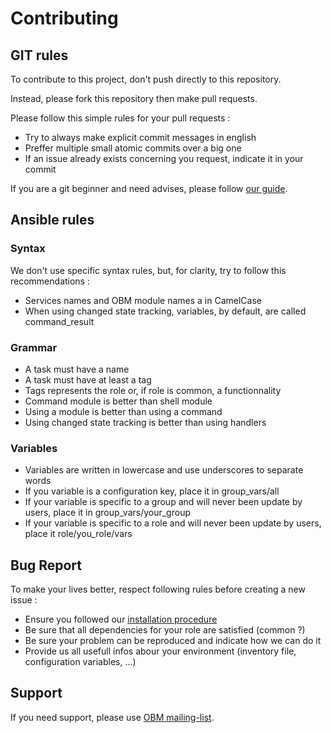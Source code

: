 Contributing
============

GIT rules
---------

To contribute to this project, don't push directly to this repository.

Instead, please fork this repository then make pull requests.

Please follow this simple rules for your pull requests :

* Try to always make explicit commit messages in english
* Preffer multiple small atomic commits over a big one
* If an issue already exists concerning you request, indicate it in your commit

If you are a git beginner and need advises, please follow [our guide].

Ansible rules
-------------

### Syntax

We don't use specific syntax rules, but, for clarity, try to follow this recommendations :

* Services names and OBM module names a in CamelCase
* When using changed state tracking, variables, by default, are called command_result

### Grammar

* A task must have a name
* A task must have at least a tag
* Tags represents the role or, if role is common, a functionnality
* Command module is better than shell module
* Using a module is better than using a command
* Using changed state tracking is better than using handlers

### Variables

* Variables are written in lowercase and use underscores to separate words
* If you variable is a configuration key, place it in group_vars/all
* If your variable is specific to a group and will never been update by users, place it in group_vars/your_group
* If your variable is specific to a role and will never been update by users, place it role/you_role/vars

Bug Report
----------

To make your lives better, respect following rules before creating a new issue :

* Ensure you followed our [installation procedure]
* Be sure that all dependencies for your role are satisfied (common ?)
* Be sure your problem can be reproduced and indicate how we can do it
* Provide us all usefull infos abour your environment (inventory file, configuration variables, ...)

Support
-------

If you need support, please use [OBM mailing-list].

[installation procedure]: https://github.com/linagora/obm-deploy/blob/master/INSTALL.md "installation procedure"
[our guide]: https://github.com/linagora/obm-deploy/blob/master/docs/git_guide.md "our guide"
[OBM mailing-list]: http://list.obm.org/mailman/listinfo/obm "OBM mailing-list"

